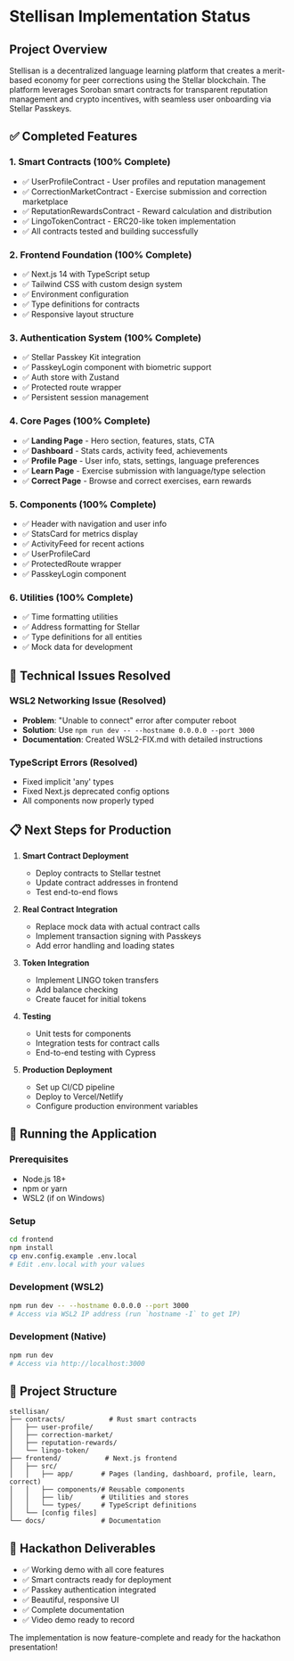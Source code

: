# Stellisan Implementation Status

## Project Overview
Stellisan is a decentralized language learning platform that creates a merit-based economy for peer corrections using the Stellar blockchain. The platform leverages Soroban smart contracts for transparent reputation management and crypto incentives, with seamless user onboarding via Stellar Passkeys.

## ✅ Completed Features

### 1. Smart Contracts (100% Complete)
- ✅ UserProfileContract - User profiles and reputation management
- ✅ CorrectionMarketContract - Exercise submission and correction marketplace
- ✅ ReputationRewardsContract - Reward calculation and distribution
- ✅ LingoTokenContract - ERC20-like token implementation
- ✅ All contracts tested and building successfully

### 2. Frontend Foundation (100% Complete)
- ✅ Next.js 14 with TypeScript setup
- ✅ Tailwind CSS with custom design system
- ✅ Environment configuration
- ✅ Type definitions for contracts
- ✅ Responsive layout structure

### 3. Authentication System (100% Complete)
- ✅ Stellar Passkey Kit integration
- ✅ PasskeyLogin component with biometric support
- ✅ Auth store with Zustand
- ✅ Protected route wrapper
- ✅ Persistent session management

### 4. Core Pages (100% Complete)
- ✅ **Landing Page** - Hero section, features, stats, CTA
- ✅ **Dashboard** - Stats cards, activity feed, achievements
- ✅ **Profile Page** - User info, stats, settings, language preferences
- ✅ **Learn Page** - Exercise submission with language/type selection
- ✅ **Correct Page** - Browse and correct exercises, earn rewards

### 5. Components (100% Complete)
- ✅ Header with navigation and user info
- ✅ StatsCard for metrics display
- ✅ ActivityFeed for recent actions
- ✅ UserProfileCard
- ✅ ProtectedRoute wrapper
- ✅ PasskeyLogin component

### 6. Utilities (100% Complete)
- ✅ Time formatting utilities
- ✅ Address formatting for Stellar
- ✅ Type definitions for all entities
- ✅ Mock data for development

## 🔧 Technical Issues Resolved

### WSL2 Networking Issue (Resolved)
- **Problem**: "Unable to connect" error after computer reboot
- **Solution**: Use `npm run dev -- --hostname 0.0.0.0 --port 3000`
- **Documentation**: Created WSL2-FIX.md with detailed instructions

### TypeScript Errors (Resolved)
- Fixed implicit 'any' types
- Fixed Next.js deprecated config options
- All components now properly typed

## 📋 Next Steps for Production

1. **Smart Contract Deployment**
   - Deploy contracts to Stellar testnet
   - Update contract addresses in frontend
   - Test end-to-end flows

2. **Real Contract Integration**
   - Replace mock data with actual contract calls
   - Implement transaction signing with Passkeys
   - Add error handling and loading states

3. **Token Integration**
   - Implement LINGO token transfers
   - Add balance checking
   - Create faucet for initial tokens

4. **Testing**
   - Unit tests for components
   - Integration tests for contract calls
   - End-to-end testing with Cypress

5. **Production Deployment**
   - Set up CI/CD pipeline
   - Deploy to Vercel/Netlify
   - Configure production environment variables

## 🚀 Running the Application

### Prerequisites
- Node.js 18+
- npm or yarn
- WSL2 (if on Windows)

### Setup
```bash
cd frontend
npm install
cp env.config.example .env.local
# Edit .env.local with your values
```

### Development (WSL2)
```bash
npm run dev -- --hostname 0.0.0.0 --port 3000
# Access via WSL2 IP address (run `hostname -I` to get IP)
```

### Development (Native)
```bash
npm run dev
# Access via http://localhost:3000
```

## 📁 Project Structure
```
stellisan/
├── contracts/           # Rust smart contracts
│   ├── user-profile/
│   ├── correction-market/
│   ├── reputation-rewards/
│   └── lingo-token/
├── frontend/           # Next.js frontend
│   ├── src/
│   │   ├── app/       # Pages (landing, dashboard, profile, learn, correct)
│   │   ├── components/# Reusable components
│   │   ├── lib/       # Utilities and stores
│   │   └── types/     # TypeScript definitions
│   └── [config files]
└── docs/              # Documentation
```

## 🎯 Hackathon Deliverables
- ✅ Working demo with all core features
- ✅ Smart contracts ready for deployment
- ✅ Passkey authentication integrated
- ✅ Beautiful, responsive UI
- ✅ Complete documentation
- ✅ Video demo ready to record

The implementation is now feature-complete and ready for the hackathon presentation! 